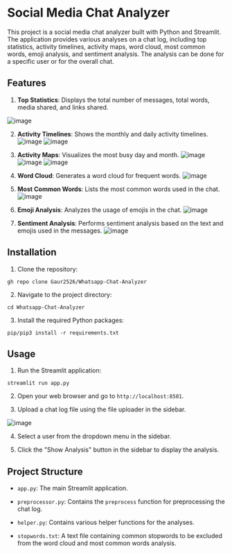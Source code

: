 # Social Media Chat Analyzer

This project is a social media chat analyzer built with Python and Streamlit. The application provides various analyses on a chat log, including top statistics, activity timelines, activity maps, word cloud, most common words, emoji analysis, and sentiment analysis. The analysis can be done for a specific user or for the overall chat.

## Features

1. **Top Statistics**: Displays the total number of messages, total words, media shared, and links shared.

![image](https://github.com/Gaur2526/Images/raw/main/Top%20Statistics.png?raw=true)

2. **Activity Timelines**: Shows the monthly and daily activity timelines.
![image](https://github.com/Gaur2526/Images/raw/main/Monthly%20Activity%20Timeline.png)
![image](https://github.com/Gaur2526/Images/raw/main/Daily%20Activity%20Timeline.png)

3. **Activity Maps**: Visualizes the most busy day and month.
![image](https://github.com/Gaur2526/Images/raw/main/Activity%20Map.png)
![image](https://github.com/Gaur2526/Images/raw/main/Most%20Busy%20Users.png)
![image](https://github.com/Gaur2526/Images/raw/main/Weekly%20Activity%20Map.png)

4. **Word Cloud**: Generates a word cloud for frequent words.
![image](https://github.com/Gaur2526/Images/raw/main/Word%20Cloud%20for%20Frequent%20Words.png)

5. **Most Common Words**: Lists the most common words used in the chat.
![image](https://github.com/Gaur2526/Images/raw/main/Most%20Common%20Words.png)

6. **Emoji Analysis**: Analyzes the usage of emojis in the chat.
![image](https://github.com/Gaur2526/Images/raw/main/Emoji%20Analysis.png)

7. **Sentiment Analysis**: Performs sentiment analysis based on the text and emojis used in the messages.
![image](https://github.com/Gaur2526/Images/raw/main/Sentiment%20Analysis.png)

## Installation

1. Clone the repository:
```
gh repo clone Gaur2526/Whatsapp-Chat-Analyzer
```

2. Navigate to the project directory:
```
cd Whatsapp-Chat-Analyzer
```

3. Install the required Python packages:
```
pip/pip3 install -r requirements.txt
```

## Usage

1. Run the Streamlit application:
```
streamlit run app.py
```

2. Open your web browser and go to `http://localhost:8501`.

3. Upload a chat log file using the file uploader in the sidebar.

![image](https://github.com/Gaur2526/Images/raw/main/DropBox.png)


4. Select a user from the dropdown menu in the sidebar.

5. Click the "Show Analysis" button in the sidebar to display the analysis.

## Project Structure

- `app.py`: The main Streamlit application.

- `preprocessor.py`: Contains the `preprocess` function for preprocessing the chat log.

- `helper.py`: Contains various helper functions for the analyses.

- `stopwords.txt`: A text file containing common stopwords to be excluded from the word cloud and most common words analysis.


